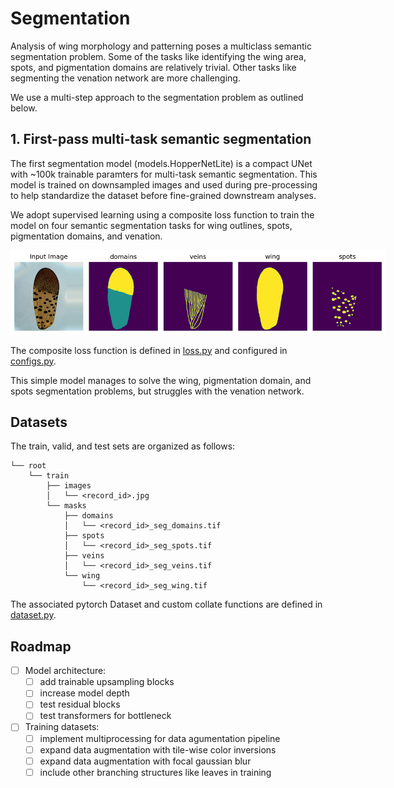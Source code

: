 # Segmentation

Analysis of wing morphology and patterning poses a multiclass semantic segmentation problem. Some of the tasks like identifying the wing area, spots, and pigmentation domains are relatively trivial. Other tasks like segmenting the venation network are more challenging. 

We use a multi-step approach to the segmentation problem as outlined below.

## 1. First-pass multi-task semantic segmentation
The first segmentation model (models.HopperNetLite) is a compact UNet with ~100k trainable paramters for multi-task semantic segmentation. This model is trained on downsampled images and used during pre-processing to help standardize the dataset before fine-grained downstream analyses.

We adopt supervised learning using a composite loss function to train the model on four semantic segmentation tasks for wing outlines, spots, pigmentation domains, and venation. 

<p align="center">
<img src="../../assets/sample_record.png", style="max-width: 600px;">
</p>

The composite loss function is defined in [loss.py](loss.py) and configured in [configs.py](../configs.py).

This simple model manages to solve the wing, pigmentation domain, and spots segmentation problems, but struggles with the venation network.

## Datasets
The train, valid, and test sets are organized as follows: 

    └── root
        └── train
            ├── images
            │   └── <record_id>.jpg
            └── masks
                ├── domains
                │   └── <record_id>_seg_domains.tif
                ├── spots
                │   └── <record_id>_seg_spots.tif
                ├── veins
                │   └── <record_id>_seg_veins.tif
                └── wing
                    └── <record_id>_seg_wing.tif

The associated pytorch Dataset and custom collate functions are defined in [dataset.py](dataset.py).

## Roadmap

- [ ] Model architecture:
    - [ ] add trainable upsampling blocks
    - [ ] increase model depth 
    - [ ] test residual blocks 
    - [ ] test transformers for bottleneck 
- [ ] Training datasets:
    - [ ] implement multiprocessing for data agumentation pipeline
    - [ ] expand data augmentation with tile-wise color inversions 
    - [ ] expand data augmentation with focal gaussian blur
    - [ ] include other branching structures like leaves in training
